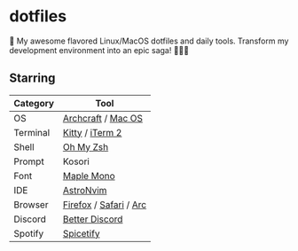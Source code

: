 # dotfiles

🍜 My awesome flavored Linux/MacOS dotfiles and daily tools. Transform my development environment into an epic saga! 🐱‍👤✨

## Starring
| Category      | Tool                       |
|---------------|----------------------------|
| OS            | [Archcraft](https://archcraft.io/) / [Mac OS](https://www.apple.com/macos)         |
| Terminal      | [Kitty](https://sw.kovidgoyal.net/kitty/) / [iTerm 2](https://iterm2.com/)         |
| Shell         | [Oh My Zsh](https://github.com/tonsky/FiraCode)                  |
| Prompt        | Kosori                     |
| Font          | [Maple Mono](https://github.com/subframe7536/Maple-font)                  |
| IDE           | [AstroNvim](https://astronvim.com/)                  |
| Browser       | [Firefox](https://www.mozilla.org/firefox/new/) / [Safari](https://www.apple.com/safari/) / [Arc](https://arc.net/)     |
| Discord       | [Better Discord](https://betterdiscord.app/)             |
| Spotify       | [Spicetify](https://spicetify.app/)                  |
